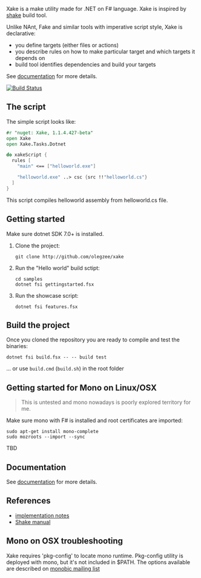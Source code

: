 Xake is a make utility made for .NET on F# language. Xake is inspired by [shake](https://github.com/ndmitchell/shake) build tool.

Unlike NAnt, Fake and similar tools with imperative script style, Xake is declarative:

  * you define targets (either files or actions)
  * you describe rules on how to make particular target and which targets it depends on
  * build tool identifies dependencies and build your targets

See [documentation](docs/overview.md) for more details.

[![Build Status](https://travis-ci.org/OlegZee/Xake.svg?branch=master)](https://travis-ci.org/OlegZee/Xake)

## The script

The simple script looks like:

```fsharp
#r "nuget: Xake, 1.1.4.427-beta"
open Xake
open Xake.Tasks.Dotnet

do xakeScript {
  rules [
    "main" <== ["helloworld.exe"]

    "helloworld.exe" ..> csc {src !!"helloworld.cs"}
  ]
}
```

This script compiles helloworld assembly from helloworld.cs file.

## Getting started

Make sure dotnet SDK 7.0+ is installed.

1. Clone the project:

    ```
    git clone http://github.com/olegzee/xake
    ```
1. Run the "Hello world" build sctipt:

    ```
    cd samples
    dotnet fsi gettingstarted.fsx
    ```
1. Run the showcase script:

    ```
    dotnet fsi features.fsx
    ```
    

## Build the project

Once you cloned the repository you are ready to compile and test the binaries:

```
dotnet fsi build.fsx -- -- build test
```

... or use `build.cmd` (`build.sh`) in the root folder

## Getting started for Mono on Linux/OSX

> This is untested and mono nowadays is poorly explored territory for me.

Make sure mono with F# is installed and root certificates are imported:

```
sudo apt-get install mono-complete
sudo mozroots --import --sync
```

TBD

## Documentation

See [documentation](docs/overview.md) for more details.

## References

* [implementation notes](docs/implnotes.md)
* [Shake manual](https://github.com/ndmitchell/shake/blob/master/docs/Manual.md)

## Mono on OSX troubleshooting

Xake requires 'pkg-config' to locate mono runtime. Pkg-config utility is deployed with mono, but it's not included in
$PATH. The options available are described on [monobjc mailing list](http://www.mail-archive.com/users@lists.monobjc.net/msg00235.html)

